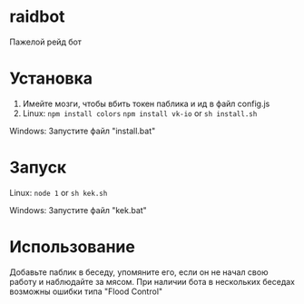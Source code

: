 # raidbot
Пажелой рейд бот

# Установка
1. Имейте мозги, чтобы вбить токен паблика и ид в файл config.js
2. Linux: 
```npm install colors```
```npm install vk-io```
or
```sh install.sh```

Windows: Запустите файл "install.bat"

# Запуск
Linux:
```node 1```
or
```sh kek.sh```

Windows: Запустите файл "kek.bat"

# Использование
Добавьте паблик в беседу, упомяните его, если он не начал свою работу и наблюдайте за мясом.
При наличии бота в нескольких беседах возможны ошибки типа "Flood Control"
